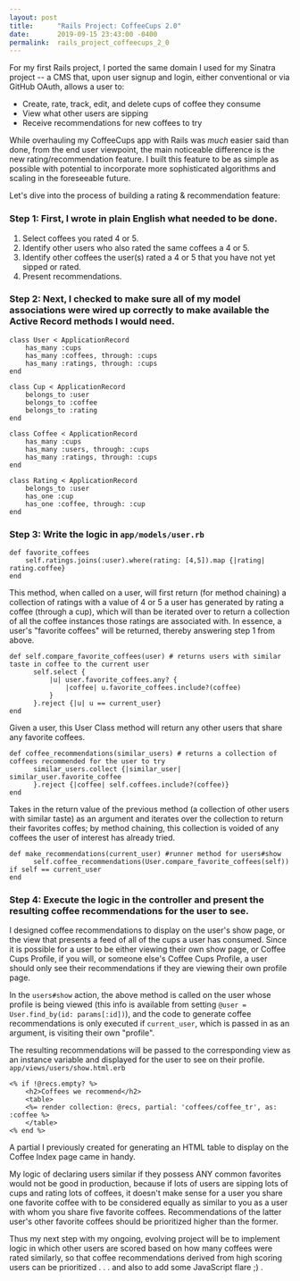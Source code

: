```yaml
---
layout: post
title:      "Rails Project: CoffeeCups 2.0"
date:       2019-09-15 23:43:00 -0400
permalink:  rails_project_coffeecups_2_0
---
```



For my first Rails project, I ported the same domain I used for my Sinatra project -- a CMS that, upon user signup and login, either conventional or via GitHub OAuth, allows a user to:
* Create, rate, track, edit, and delete cups of coffee they consume
* View what other users are sipping
* Receive recommendations for new coffees to try

While overhauling my CoffeeCups app with Rails was *much* easier said than done, from the end user viewpoint, the main noticeable difference is the new rating/recommendation feature. I built this feature to be as simple as possible with potential to incorporate more sophisticated algorithms and scaling in the foreseeable future.

Let's dive into the process of building a rating & recommendation feature:

### Step 1: First, I wrote in plain English what needed to be done.

1. Select coffees you rated 4 or 5.
2. Identify other users who also rated the same coffees a 4 or 5.
3. Identify other coffees the user(s) rated a 4 or 5 that you have not yet sipped or rated.
4. Present recommendations.

### Step 2: Next, I checked to make sure all of my model associations were wired up correctly to make available the Active Record methods I would need.

```
class User < ApplicationRecord
    has_many :cups
    has_many :coffees, through: :cups
    has_many :ratings, through: :cups
end
	
class Cup < ApplicationRecord
    belongs_to :user
    belongs_to :coffee
    belongs_to :rating
end
	
class Coffee < ApplicationRecord
    has_many :cups
    has_many :users, through: :cups
    has_many :ratings, through: :cups
end

class Rating < ApplicationRecord
    belongs_to :user
    has_one :cup
    has_one :coffee, through: :cup
end
```

### Step 3: Write the logic in `app/models/user.rb`

```
def favorite_coffees
    self.ratings.joins(:user).where(rating: [4,5]).map {|rating| rating.coffee}
end
```
This method, when called on a user, will first return (for method chaining) a collection of ratings with a value of 4 or 5 a user has generated by rating a coffee (through a cup), which will than be iterated over to return a collection of all the coffee instances those ratings are associated with. In essence, a user's "favorite coffees" will be returned, thereby answering step 1 from above.

```
def self.compare_favorite_coffees(user) # returns users with similar taste in coffee to the current user
      self.select {
          |u| user.favorite_coffees.any? {
              |coffee| u.favorite_coffees.include?(coffee)
          }
      }.reject {|u| u == current_user}
end
```
Given a user, this User Class method will return any other users that share any favorite coffees.

```
def coffee_recommendations(similar_users) # returns a collection of coffees recommended for the user to try
      similar_users.collect {|similar_user| similar_user.favorite_coffee
      }.reject {|coffee| self.coffees.include?(coffee)}    
end
```
Takes in the return value of the previous method (a collection of other users with similar taste) as an argument and iterates over the collection to return their favorites coffes; by method chaining, this collection is voided of any coffees the user of interest has already tried.

```
def make_recommendations(current_user) #runner method for users#show
      self.coffee_recommendations(User.compare_favorite_coffees(self)) if self == current_user
end
```

### Step 4: Execute the logic in the controller and present the resulting coffee recommendations for the user to see.

I designed coffee recommendations to display on the user's show page, or the view that presents a feed of all of the cups a user has consumed. Since it is possible for a user to be either viewing their own show page, or Coffee Cups Profile, if you will, or someone else's Coffee Cups Profile, a user should only see their recommendations if they are viewing their own profile page.

In the `users#show` action, the above method is called on the user whose profile is being viewed (this info is available from setting `@user = User.find_by(id: params[:id])`), and the code to generate coffee recommendations is only executed if `current_user`, which is passed in as an argument, is visiting their own "profile".

The resulting recommendations will be passed to the corresponding view as an instance variable and displayed for the user to see on their profile.
`app/views/users/show.html.erb`
```
<% if !@recs.empty? %>
    <h2>Coffees we recommend</h2>
    <table>
    <%= render collection: @recs, partial: 'coffees/coffee_tr', as: :coffee %>
    </table>
<% end %>
```
A partial I previously created for generating an HTML table to display on the Coffee Index page came in handy.

My logic of declaring users similar if they possess ANY common favorites would not be good in production, because if lots of users are sipping lots of cups and rating lots of coffees, it doesn't make sense for a user you share one favorite coffee with to be considered equally as similar to you as a user with whom you share five favorite coffees. Recommendations of the latter user's other favorite coffees should be prioritized higher than the former.

Thus my next step with my ongoing, evolving project will be to implement logic in which other users are scored based on how many coffees were rated similarly, so that coffee recommendations derived from high scoring users can be prioritized . . . and also to add some JavaScript flare ;) .



 
